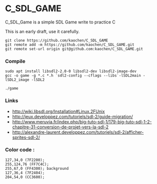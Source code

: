 # C_SDL_GAME
C_SDL_Game is a simple SDL Game write to practice C

This is an early draft, use it carefully.

```
git clone https://github.com/kaochen/C_SDL_GAME
git remote add -m https://github.com/kaochen/C_SDL_GAME.git
git remote set-url origin git@github.com:kaochen/C_SDL_GAME.git
```

### Compile
```
sudo apt install libsdl2-2.0-0 libsdl2-dev libsdl2-image-dev
gcc -o game -g *.c *.h `sdl2-config --cflags --libs`-lSDL2main -lSDL2_image -lSDL2

./game
```

### Links
 * http://wiki.libsdl.org/Installation#Linux.2FUnix
 * http://jeux.developpez.com/tutoriels/sdl-2/guide-migration/
 * http://www.meruvia.fr/index.php/big-tuto-sdl-1/179-big-tuto-sdl-1-2-chapitre-31-conversion-de-projet-vers-la-sdl-2
 * http://alexandre-laurent.developpez.com/tutoriels/sdl-2/afficher-sprites-sdl-2/

### Color code :
```
127,34,0 (7F2200);
255,124,76 (FF7C4C);
255,67,0 (FF4300); background
127,36,4 (7F2404);
204,54,0 (CC3600);
```
